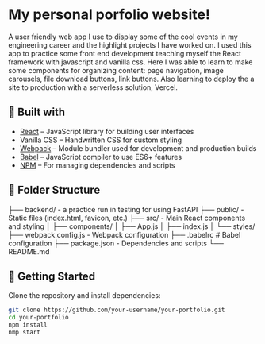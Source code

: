 # My personal porfolio website!
A user friendly web app I use to display some of the cool events in my engineering career and the highlight projects I have worked on. I used this app to practice some front end development teaching myself the React framework with javascript and vanilla css. Here I was able to learn to make some components for organizing content: page navigation, image carousels, file download buttons, link buttons. Also learning to deploy the a site to production with a serverless solution, Vercel.

## 🧰 Built with

- [React](https://reactjs.org/) – JavaScript library for building user interfaces
- Vanilla CSS – Handwritten CSS for custom styling
- [Webpack](https://webpack.js.org/) – Module bundler used for development and production builds
- [Babel](https://babeljs.io/) – JavaScript compiler to use ES6+ features
- [NPM](https://www.npmjs.com/) – For managing dependencies and scripts

## 📁 Folder Structure
├── backend/ - a practice run in testing for using FastAPI
├── public/ - Static files (index.html, favicon, etc.)
├── src/ - Main React components and styling
│ ├── components/
│ ├── App.js
│ ├── index.js
│ └── styles/
├── webpack.config.js - Webpack configuration
├── .babelrc # Babel configuration
├── package.json - Dependencies and scripts
└── README.md

## 🚀 Getting Started

Clone the repository and install dependencies:

```bash
git clone https://github.com/your-username/your-portfolio.git
cd your-portfolio
npm install
nmp start



